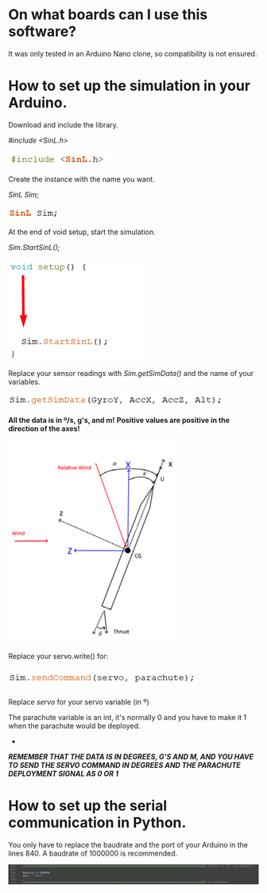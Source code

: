 # On what boards can I use this software?
It was only tested in an Arduino Nano clone, so compatibility is not ensured.



# How to set up the simulation in your Arduino.

Download and include the library.

_#include <SinL.h>_

![](/Software%20in%20the%20Loop/images/Screenshot_1.png)



Create the instance with the name you want.

_SinL Sim;_

![](/Software%20in%20the%20Loop/images/Screenshot_2.png)



At the end of void setup, start the simulation.

_Sim.StartSinL();_


![](/Software%20in%20the%20Loop/images/Screenshot_3.png)


Replace your sensor readings with _Sim.getSimData()_ and the name of your variables. 


![](/Software%20in%20the%20Loop/images/Screenshot_4.png)


**All the data is in º/s, g's, and m!**
**Positive values are positive in the direction of the axes!**

![Axes of the Rocket](/Software%20in%20the%20Loop/images/Screenshot_6.png)


Replace your servo.write() for:

![Sim.sendCommand(servo, parachute);](/Software%20in%20the%20Loop/images/Screenshot_5.png)

Replace _servo_ for your servo variable (in º)

The parachute variable is an int, it's normally 0 and you have to make it 1 when the parachute would be deployed.


-


**_REMEMBER THAT THE DATA IS IN DEGREES, G'S AND M, AND YOU HAVE TO SEND THE SERVO COMMAND IN DEGREES AND THE PARACHUTE DEPLOYMENT SIGNAL AS 0 OR 1_**

# How to set up the serial communication in Python.

You only have to replace the baudrate and the port of your Arduino in the lines 840. A baudrate of 1000000 is recommended.

![PythonSetup](/Software%20in%20the%20Loop/images/Screenshot_7.png)

